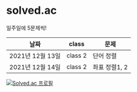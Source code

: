# solved.ac
일주일에 5문제씩!


|날짜|class|문제|
|------|---|---|
|2021년 12월 13일|class 2|단어 정렬|
|2021년 12월 14일|class 2|좌표 정렬1, 2|

[![Solved.ac
프로필](http://mazassumnida.wtf/api/generate_badge?boj=ansehoon1999)](https://solved.ac/ansehoon1999)
